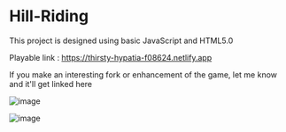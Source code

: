 # Hill-Riding

This project is designed using basic JavaScript and HTML5.0

Playable link : https://thirsty-hypatia-f08624.netlify.app

If you make an interesting fork or enhancement of the game, let me know and it'll get linked here

![image](https://user-images.githubusercontent.com/90513736/134910816-9e9766e2-d751-4bcc-84ca-70cebd0e18d5.png)

![image](https://user-images.githubusercontent.com/90513736/134911205-7ee320fa-9002-48ed-9f04-462ae2e12c84.png)

